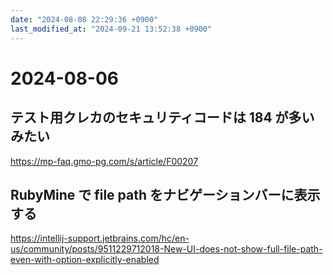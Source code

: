 ```yaml
---
date: "2024-08-08 22:29:36 +0900"
last_modified_at: "2024-09-21 13:52:38 +0900"
---
```


# 2024-08-06
## テスト用クレカのセキュリティコードは 184 が多いみたい  
https://mp-faq.gmo-pg.com/s/article/F00207

## RubyMine で file path をナビゲーションバーに表示する  
https://intellij-support.jetbrains.com/hc/en-us/community/posts/9511229712018-New-UI-does-not-show-full-file-path-even-with-option-explicitly-enabled

